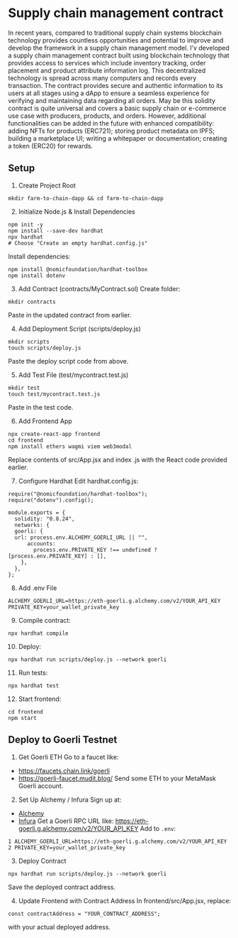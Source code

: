 # Supply chain management contract
In recent years, compared to traditional supply chain systems blockchain technology provides countless opportunities and potential to improve and develop the framework in a supply chain management model. I’v developed a supply chain management contract built using blockchain technology that provides access to services which include inventory tracking, order placement and product attribute information log. This decentralized technology is spread across many computers and records every transaction. The contract provides secure and authentic information to its users at all stages using a dApp to ensure a seamless experience for verifying and maintaining data regarding all orders. May be this solidity contract is quite universal and covers a basic supply chain or e-commerce use case with producers, products, and orders. However, additional functionalities can be added in the future with enhanced compatibility: adding NFTs for products (ERC721); storing product metadata on IPFS; building a marketplace UI; writing a whitepaper or documentation; creating a token (ERC20) for rewards.

## Setup

1. Create Project Root
``` 
mkdir farm-to-chain-dapp && cd farm-to-chain-dapp
```

2. Initialize Node.js & Install Dependencies
``` 
npm init -y
npm install --save-dev hardhat
npx hardhat
# Choose "Create an empty hardhat.config.js"
```
Install dependencies:
``` 
npm install @nomicfoundation/hardhat-toolbox
npm install dotenv
```

3. Add Contract (contracts/MyContract.sol)
Create folder:
``` 
mkdir contracts
```
Paste in the updated contract from earlier.

4. Add Deployment Script (scripts/deploy.js)
``` 
mkdir scripts
touch scripts/deploy.js
```
Paste the deploy script code from above.

5. Add Test File (test/mycontract.test.js)
```
mkdir test
touch test/mycontract.test.js
```
Paste in the test code.

6. Add Frontend App
```
npx create-react-app frontend
cd frontend
npm install ethers wagmi viem web3modal
```
Replace contents of 
src/App.jsx
 and index
.js with the React code provided earlier.

7. Configure Hardhat
Edit hardhat.config.js:
``` 
require("@nomicfoundation/hardhat-toolbox");
require("dotenv").config();

module.exports = {
  solidity: "0.8.24",
  networks: {
  goerli: {
  url: process.env.ALCHEMY_GOERLI_URL || "",
      accounts:
        process.env.PRIVATE_KEY !== undefined ? [process.env.PRIVATE_KEY] : [],
    },
  },
};
```

8. Add .env File
``` 
ALCHEMY_GOERLI_URL=https://eth-goerli.g.alchemy.com/v2/YOUR_API_KEY
PRIVATE_KEY=your_wallet_private_key
```

9. Compile contract:
``` 
npx hardhat compile
```

10. Deploy:
```
npx hardhat run scripts/deploy.js --network goerli
```

11. Run tests:
```
npx hardhat test
```

12. Start frontend:
```
cd frontend
npm start
```

## Deploy to Goerli Testnet

1. Get Goerli ETH
Go to a faucet like:
- https://faucets.chain.link/goerli 
- https://goerli-faucet.mudit.blog/ 
Send some ETH to your MetaMask Goerli account.

2. Set Up Alchemy / Infura
Sign up at:
- [Alchemy](https://alchemy.com) 
- [Infura](https://infura.io) 
Get a Goerli RPC URL like:
https://eth-goerli.g.alchemy.com/v2/YOUR_API_KEY
Add to `.env`:
```
1 ALCHEMY_GOERLI_URL=https://eth-goerli.g.alchemy.com/v2/YOUR_API_KEY
2 PRIVATE_KEY=your_wallet_private_key
```

3. Deploy Contract
```
npx hardhat run scripts/deploy.js --network goerli
```
Save the deployed contract address.

4. Update Frontend with Contract Address
In frontend/src/App.jsx, replace:
``` 
const contractAddress = "YOUR_CONTRACT_ADDRESS";
```
with your actual deployed address.
